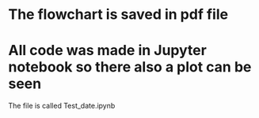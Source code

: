 # The flowchart is saved in pdf file

# All code was made in Jupyter notebook so there also a plot can be seen
The file is called Test_date.ipynb
